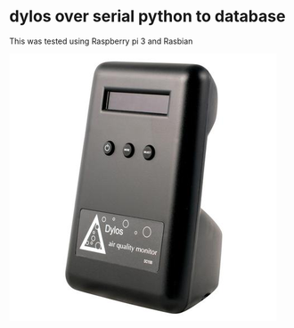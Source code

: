 # dylos over serial python to database

This was tested using Raspberry pi 3 and Rasbian

![Imgur Image](https://github.com/codegorf/dylos-over-serial-to-db/blob/master/img/DC1100.jpg?raw=true)
